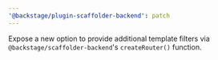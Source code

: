 ```yaml
---
'@backstage/plugin-scaffolder-backend': patch
---
```


Expose a new option to provide additional template filters via `@backstage/scaffolder-backend`'s `createRouter()` function.
